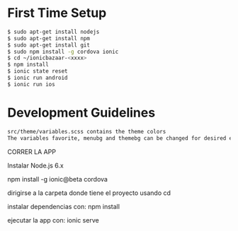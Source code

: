 # First Time Setup
```sh
$ sudo apt-get install nodejs
$ sudo apt-get install npm
$ sudo apt-get install git
$ sudo npm install -g cordova ionic
$ cd ~/ionicbazaar-<xxxx>
$ npm install
$ ionic state reset
$ ionic run android
$ ionic run ios
```


# Development Guidelines
```sh
src/theme/variables.scss contains the theme colors
The variables favorite, menubg and themebg can be changed for desired effect
```


CORRER LA APP

Instalar Node.js 6.x

npm install -g ionic@beta cordova

dirigirse a la carpeta donde tiene el proyecto usando cd

instalar dependencias con:
npm install

ejecutar la app con:
ionic serve